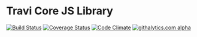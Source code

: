 Travi Core JS Library
=====================

[![Build Status](https://travis-ci.org/travi/travi-core.png?branch=master)](https://travis-ci.org/travi/travi-core)
[![Coverage Status](https://coveralls.io/repos/travi/travi-core/badge.png?branch=master)](https://coveralls.io/r/travi/travi-core?branch=master)
[![Code Climate](https://codeclimate.com/github/travi/travi-core.png)](https://codeclimate.com/github/travi/travi-core)
[![githalytics.com alpha](https://cruel-carlota.pagodabox.com/dbf0f99784c157897e7978f91ebe62fe "githalytics.com")](http://githalytics.com/travi/travi-core)
